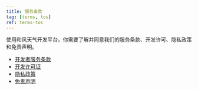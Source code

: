 ```yaml
---
title: 服务条款
tag: [terms, tos]
ref: terms-tos
---
```


使用和风天气开发平台，你需要了解并同意我们的服务条款、开发许可、隐私政策和免责声明。

- [开发者服务条款](https://www.qweather.com/terms/developers-tos/)
- [开发许可证](https://www.qweather.com/terms/developers-license)
- [隐私政策](https://www.qweather.com/terms/privacy)
- [免责声明](https://www.qweather.com/terms/disclaimer)